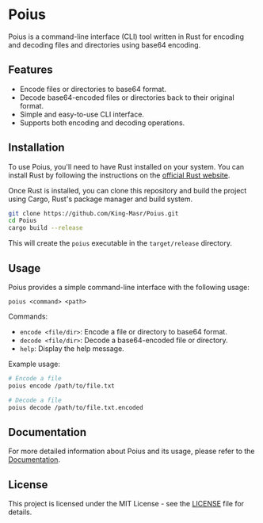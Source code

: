 # Poius

Poius is a command-line interface (CLI) tool written in Rust for encoding and decoding files and directories using base64 encoding.

## Features

- Encode files or directories to base64 format.
- Decode base64-encoded files or directories back to their original format.
- Simple and easy-to-use CLI interface.
- Supports both encoding and decoding operations.

## Installation

To use Poius, you'll need to have Rust installed on your system. You can install Rust by following the instructions on the [official Rust website](https://www.rust-lang.org/).

Once Rust is installed, you can clone this repository and build the project using Cargo, Rust's package manager and build system.

```bash
git clone https://github.com/King-Masr/Poius.git
cd Poius
cargo build --release
```

This will create the `poius` executable in the `target/release` directory.

## Usage

Poius provides a simple command-line interface with the following usage:

```
poius <command> <path>
```

Commands:

- `encode <file/dir>`: Encode a file or directory to base64 format.
- `decode <file/dir>`: Decode a base64-encoded file or directory.
- `help`: Display the help message.

Example usage:

```bash
# Encode a file
poius encode /path/to/file.txt

# Decode a file
poius decode /path/to/file.txt.encoded
```

## Documentation

For more detailed information about Poius and its usage, please refer to the [Documentation](https://docs.rs/poius).

## License

This project is licensed under the MIT License - see the [LICENSE](./LICENSE) file for details.
